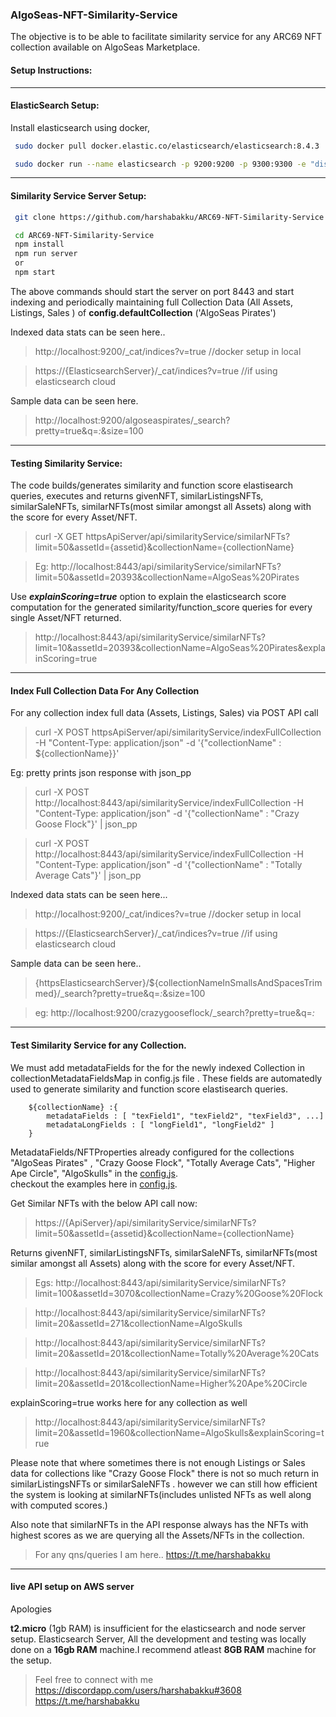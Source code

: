 ### AlgoSeas-NFT-Similarity-Service

The objective is to be able to facilitate similarity service for any ARC69 NFT collection available on AlgoSeas Marketplace.

#### Setup  Instructions:

--------------------------------

#### ElasticSearch Setup:

Install elasticsearch using docker, 

```sh
 sudo docker pull docker.elastic.co/elasticsearch/elasticsearch:8.4.3

 sudo docker run --name elasticsearch -p 9200:9200 -p 9300:9300 -e "discovery.type=single-node"  -e "xpack.security.enabled=false" -t docker.elastic.co/elasticsearch/elasticsearch:8.4.3
```

-------------------

#### Similarity Service Server Setup:

```sh
 git clone https://github.com/harshabakku/ARC69-NFT-Similarity-Service.git

 cd ARC69-NFT-Similarity-Service
 npm install
 npm run server 
 or
 npm start 
 ```

 The above commands should start the server on port 8443 and start indexing and periodically maintaining full Collection Data (All Assets, Listings, Sales ) of **config.defaultCollection** ('AlgoSeas Pirates')

Indexed data stats can be seen here.. 

>http://localhost:9200/_cat/indices?v=true       //docker setup in local

>https://{ElasticsearchServer}/_cat/indices?v=true   //if using elasticsearch cloud

Sample data can be seen here. 

>http://localhost:9200/algoseaspirates/_search?pretty=true&q=*:*&size=100

-------------------------

#### Testing Similarity Service: 
The code builds/generates similarity and function score elastisearch queries, executes and returns givenNFT, similarListingsNFTs, similarSaleNFTs, similarNFTs(most similar amongst all Assets) along with the score for every Asset/NFT. 

>curl -X GET httpsApiServer/api/similarityService/similarNFTs?limit=50&assetId={assetid}&collectionName={collectionName}


>Eg: http://localhost:8443/api/similarityService/similarNFTs?limit=50&assetId=20393&collectionName=AlgoSeas%20Pirates


Use ***explainScoring=true*** option to explain the elasticsearch score computation for the generated similarity/function_score queries for every single Asset/NFT returned.

>http://localhost:8443/api/similarityService/similarNFTs?limit=10&assetId=20393&collectionName=AlgoSeas%20Pirates&explainScoring=true


------------------------

#### Index Full Collection Data For Any Collection

For any collection index full data (Assets, Listings, Sales) via POST API call

> curl -X POST httpsApiServer/api/similarityService/indexFullCollection    -H "Content-Type: application/json"   -d '{"collectionName" : ${collectionName}}' 


Eg: pretty prints json response with json_pp
> curl -X POST http://localhost:8443/api/similarityService/indexFullCollection    -H "Content-Type: application/json"   -d '{"collectionName" : "Crazy Goose Flock"}' | json_pp

> curl -X POST http://localhost:8443/api/similarityService/indexFullCollection    -H "Content-Type: application/json"   -d '{"collectionName" : "Totally Average Cats"}' | json_pp


 
 Indexed data stats can be seen here... 


> http://localhost:9200/_cat/indices?v=true    //docker setup in local

>https://{ElasticsearchServer}/_cat/indices?v=true   //if using elasticsearch cloud

Sample data can be seen here.. 

>{httpsElasticsearchServer}/${collectionNameInSmallsAndSpacesTrimmed}/_search?pretty=true&q=*:*&size=100

>eg: http://localhost:9200/crazygooseflock/_search?pretty=true&q=*:*

-------------------------

#### Test Similarity Service for any Collection. 

We must add metadataFields for the for the newly indexed Collection in collectionMetadataFieldsMap in config.js file .
These fields are automatedly used to generate similarity and function score elastisearch queries.  
            
        ${collectionName} :{
            metadataFields : [ "texField1", "texField2", "texField3", ...]
            metadataLongFields : [ "longField1", "longField2" ]
        }
    

MetadataFields/NFTProperties already configured for the collections "AlgoSeas Pirates" , "Crazy Goose Flock", "Totally Average Cats", "Higher Ape Circle", "AlgoSkulls" in the  [config.js](config.js).  
checkout the examples here in  [config.js](config.js).



Get Similar NFTs with the below API call now:
    
> https://{ApiServer}/api/similarityService/similarNFTs?limit=50&assetId={assetid}&collectionName={collectionName}

Returns givenNFT, similarListingsNFTs, similarSaleNFTs, similarNFTs(most similar amongst all Assets) along with the score for every Asset/NFT. 

> Egs: 
http://localhost:8443/api/similarityService/similarNFTs?limit=100&assetId=3070&collectionName=Crazy%20Goose%20Flock

>http://localhost:8443/api/similarityService/similarNFTs?limit=20&assetId=271&collectionName=AlgoSkulls

>http://localhost:8443/api/similarityService/similarNFTs?limit=20&assetId=201&collectionName=Totally%20Average%20Cats

>http://localhost:8443/api/similarityService/similarNFTs?limit=20&assetId=201&collectionName=Higher%20Ape%20Circle


explainScoring=true works here for any collection as well

>http://localhost:8443/api/similarityService/similarNFTs?limit=20&assetId=1960&collectionName=AlgoSkulls&explainScoring=true



Please note that where sometimes there is not enough Listings or Sales data for collections like "Crazy Goose Flock" there is not so much return in similarListingsNFTs or similarSaleNFTs . however we can still how efficient the system is looking at similarNFTs(includes unlisted NFTs as well along with computed scores.)

Also note that similarNFTs in the API response always has the NFTs with highest scores as we are querying all the Assets/NFTs in the collection.


>For any qns/queries I am here.. https://t.me/harshabakku


------------------------------------------------------------

#### live API setup on AWS server  

Apologies 

**t2.micro** (1gb RAM) is insufficient for the elasticsearch and node server setup. 
Elasticsearch Server, All the development and testing was locally done on a **16gb RAM** machine.I recommend atleast **8GB RAM** machine for the setup. 

>Feel free to connect with me 
https://discordapp.com/users/harshabakku#3608
https://t.me/harshabakku

